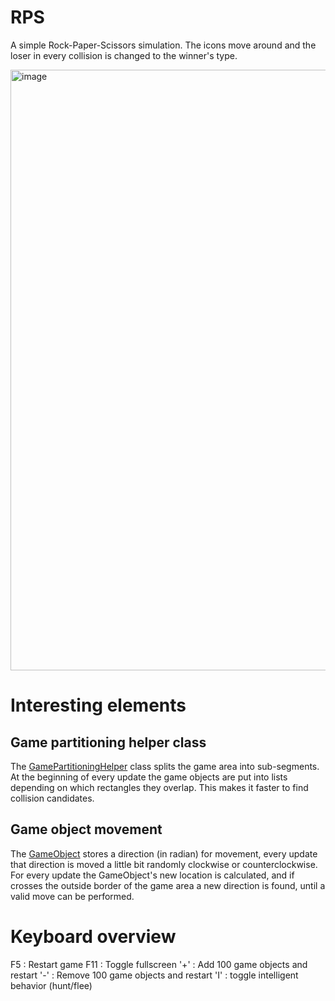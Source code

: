 # RPS
A simple Rock-Paper-Scissors simulation.
The icons move around and the loser in every collision is changed to the winner's type.

<img width="961" alt="image" src="https://user-images.githubusercontent.com/3811290/209578444-683c1997-9fa2-45fd-9c14-b607a69af453.png">

# Interesting elements

## Game partitioning helper class
The [GamePartitioningHelper](https://github.com/xnafan/RPS/blob/master/RPS/GamePartitioningHelper.cs) class splits the game area into sub-segments.
At the beginning of every update the game objects are put into lists depending on which rectangles they overlap.
This makes it faster to find collision candidates.

## Game object movement
The [GameObject](https://github.com/xnafan/RPS/blob/master/RPS/Model/GameObject.cs) stores a direction (in radian) for movement, every update that direction is moved a little bit randomly clockwise or counterclockwise. For every update the GameObject's new location is calculated, and if crosses the outside border of the game area a new direction is found, until a valid move can be performed.

# Keyboard overview

F5 : Restart game
F11 : Toggle fullscreen
'+' : Add 100 game objects and restart
'-' : Remove 100 game objects and restart
'I' : toggle intelligent behavior (hunt/flee)
